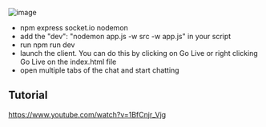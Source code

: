 ![image](https://github.com/XINEXPORT/100swebsocket/assets/40744735/9160c281-6125-45ee-a197-0643b74c466f)

- npm express socket.io nodemon
- add the  "dev": "nodemon app.js -w src -w app.js" in your script
- run npm run dev
- launch the client. You can do this by clicking on Go Live or right clicking Go Live on the index.html file
- open multiple tabs of the chat and start chatting

## Tutorial
https://www.youtube.com/watch?v=1BfCnjr_Vjg
